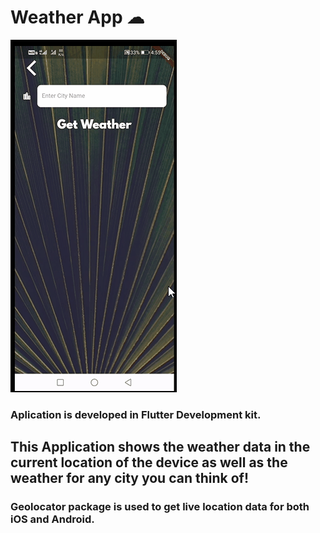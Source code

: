 # Weather App ☁

![](https://github.com/OsamaMustafa32/Weather_App/blob/master/Weather%20App.gif)

### Aplication is developed in Flutter Development kit.

## This Application shows the weather data in the current location of the device as well as the weather for any city you can think of!


### Geolocator package is used to get live location data for both iOS and Android.


